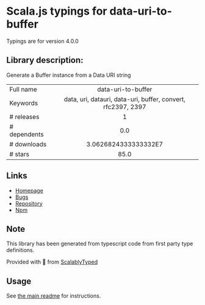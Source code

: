 
# Scala.js typings for data-uri-to-buffer

Typings are for version 4.0.0

## Library description:
Generate a Buffer instance from a Data URI string

|                    |                 |
| ------------------ | :-------------: |
| Full name          | data-uri-to-buffer |
| Keywords           | data, uri, datauri, data-uri, buffer, convert, rfc2397, 2397 |
| # releases         | 1 |
| # dependents       | 0.0 |
| # downloads        | 3.0626824333333332E7 |
| # stars            | 85.0 |

## Links
- [Homepage](https://github.com/TooTallNate/node-data-uri-to-buffer)
- [Bugs](https://github.com/TooTallNate/node-data-uri-to-buffer/issues)
- [Repository](https://github.com/TooTallNate/node-data-uri-to-buffer)
- [Npm](https://www.npmjs.com/package/data-uri-to-buffer)
    


## Note
This library has been generated from typescript code from first party type definitions.

Provided with :purple_heart: from [ScalablyTyped](https://github.com/oyvindberg/ScalablyTyped)

## Usage
See [the main readme](../../readme.md) for instructions.


